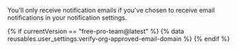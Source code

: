 You'll only receive notification emails if you've chosen to receive email notifications in your notification settings.	

{% if currentVersion == "free-pro-team@latest" %}
{% data reusables.user_settings.verify-org-approved-email-domain %}
{% endif %}

